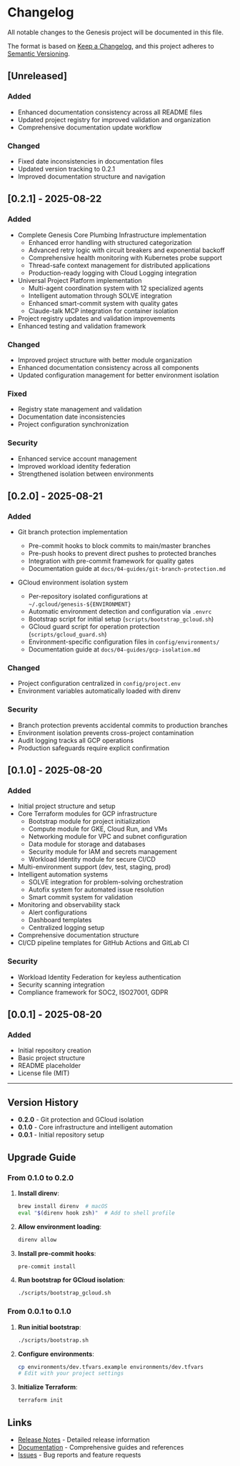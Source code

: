 # Changelog

All notable changes to the Genesis project will be documented in this file.

The format is based on [Keep a Changelog](https://keepachangelog.com/en/1.0.0/),
and this project adheres to [Semantic Versioning](https://semver.org/spec/v2.0.0.html).

## [Unreleased]

### Added
- Enhanced documentation consistency across all README files
- Updated project registry for improved validation and organization
- Comprehensive documentation update workflow

### Changed
- Fixed date inconsistencies in documentation files
- Updated version tracking to 0.2.1
- Improved documentation structure and navigation

## [0.2.1] - 2025-08-22

### Added
- Complete Genesis Core Plumbing Infrastructure implementation
  - Enhanced error handling with structured categorization
  - Advanced retry logic with circuit breakers and exponential backoff
  - Comprehensive health monitoring with Kubernetes probe support
  - Thread-safe context management for distributed applications
  - Production-ready logging with Cloud Logging integration
- Universal Project Platform implementation
  - Multi-agent coordination system with 12 specialized agents
  - Intelligent automation through SOLVE integration
  - Enhanced smart-commit system with quality gates
  - Claude-talk MCP integration for container isolation
- Project registry updates and validation improvements
- Enhanced testing and validation framework

### Changed
- Improved project structure with better module organization
- Enhanced documentation consistency across all components
- Updated configuration management for better environment isolation

### Fixed
- Registry state management and validation
- Documentation date inconsistencies
- Project configuration synchronization

### Security
- Enhanced service account management
- Improved workload identity federation
- Strengthened isolation between environments

## [0.2.0] - 2025-08-21

### Added
- Git branch protection implementation
  - Pre-commit hooks to block commits to main/master branches
  - Pre-push hooks to prevent direct pushes to protected branches
  - Integration with pre-commit framework for quality gates
  - Documentation guide at `docs/04-guides/git-branch-protection.md`

- GCloud environment isolation system
  - Per-repository isolated configurations at `~/.gcloud/genesis-${ENVIRONMENT}`
  - Automatic environment detection and configuration via `.envrc`
  - Bootstrap script for initial setup (`scripts/bootstrap_gcloud.sh`)
  - GCloud guard script for operation protection (`scripts/gcloud_guard.sh`)
  - Environment-specific configuration files in `config/environments/`
  - Documentation guide at `docs/04-guides/gcp-isolation.md`

### Changed
- Project configuration centralized in `config/project.env`
- Environment variables automatically loaded with direnv

### Security
- Branch protection prevents accidental commits to production branches
- Environment isolation prevents cross-project contamination
- Audit logging tracks all GCP operations
- Production safeguards require explicit confirmation

## [0.1.0] - 2025-08-20

### Added
- Initial project structure and setup
- Core Terraform modules for GCP infrastructure
  - Bootstrap module for project initialization
  - Compute module for GKE, Cloud Run, and VMs
  - Networking module for VPC and subnet configuration
  - Data module for storage and databases
  - Security module for IAM and secrets management
  - Workload Identity module for secure CI/CD
- Multi-environment support (dev, test, staging, prod)
- Intelligent automation systems
  - SOLVE integration for problem-solving orchestration
  - Autofix system for automated issue resolution
  - Smart commit system for validation
- Monitoring and observability stack
  - Alert configurations
  - Dashboard templates
  - Centralized logging setup
- Comprehensive documentation structure
- CI/CD pipeline templates for GitHub Actions and GitLab CI

### Security
- Workload Identity Federation for keyless authentication
- Security scanning integration
- Compliance framework for SOC2, ISO27001, GDPR

## [0.0.1] - 2025-08-20

### Added
- Initial repository creation
- Basic project structure
- README placeholder
- License file (MIT)

---

## Version History

- **0.2.0** - Git protection and GCloud isolation
- **0.1.0** - Core infrastructure and intelligent automation
- **0.0.1** - Initial repository setup

## Upgrade Guide

### From 0.1.0 to 0.2.0

1. **Install direnv**:
   ```bash
   brew install direnv  # macOS
   eval "$(direnv hook zsh)"  # Add to shell profile
   ```

2. **Allow environment loading**:
   ```bash
   direnv allow
   ```

3. **Install pre-commit hooks**:
   ```bash
   pre-commit install
   ```

4. **Run bootstrap for GCloud isolation**:
   ```bash
   ./scripts/bootstrap_gcloud.sh
   ```

### From 0.0.1 to 0.1.0

1. **Run initial bootstrap**:
   ```bash
   ./scripts/bootstrap.sh
   ```

2. **Configure environments**:
   ```bash
   cp environments/dev.tfvars.example environments/dev.tfvars
   # Edit with your project settings
   ```

3. **Initialize Terraform**:
   ```bash
   terraform init
   ```

## Links

- [Release Notes](RELEASE_NOTES.md) - Detailed release information
- [Documentation](docs/) - Comprehensive guides and references
- [Issues](https://github.com/jhousteau/genesis/issues) - Bug reports and feature requests
